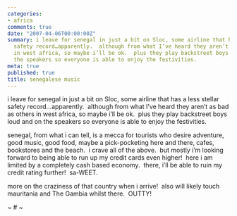 ```yaml
---
categories:
- africa
comments: true
date: "2007-04-06T00:00:00Z"
summary: i leave for senegal in just a bit on Sloc, some airline that has a less stellar
  safety record…apparently.  although from what I’ve heard they aren’t as bad as others
  in west africa, so maybe i’ll be ok.  plus they play backstreet boys loud and on
  the speakers so everyone is able to enjoy the festivities. 
meta: true
published: true
title: senegalese music
---
```


i leave for senegal in just a bit on Sloc, some airline that has a less stellar safety record…apparently.  although from what I’ve heard they aren’t as bad as others in west africa, so maybe i’ll be ok.  plus they play backstreet boys loud and on the speakers so everyone is able to enjoy the festivities.  

senegal, from what i can tell, is a mecca for tourists who desire adventure, good music, good food, maybe a pick-pocketing here and there, cafes, bookstores and the beach.  i crave all of the above.  but mostly i’m looking forward to being able to run up my credit cards even higher!  here i am limited by a completely cash based economy.  there, i’ll be able to ruin my credit rating further!  sa-WEET.  

more on the craziness of that country when i arrive!  also will likely touch mauritania and The Gambia whilst there.  OUTTY!

~ # ~
